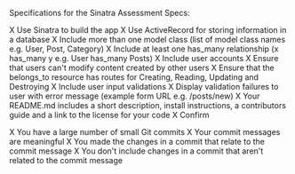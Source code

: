 Specifications for the Sinatra Assessment
Specs:

 X Use Sinatra to build the app
 X Use ActiveRecord for storing information in a database
 X Include more than one model class (list of model class names e.g. User, Post, Category)
 X Include at least one has_many relationship (x has_many y e.g. User has_many Posts)
 X Include user accounts
 X Ensure that users can't modify content created by other users
 X Ensure that the belongs_to resource has routes for Creating, Reading, Updating and Destroying
 X Include user input validations
 X Display validation failures to user with error message (example form URL e.g. /posts/new)
 X  Your README.md includes a short description, install instructions, a contributors guide and a link to the license for your code
 X Confirm

 X You have a large number of small Git commits
 X Your commit messages are meaningful
 X You made the changes in a commit that relate to the commit message
 X You don't include changes in a commit that aren't related to the commit message
